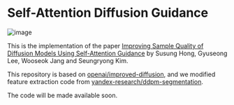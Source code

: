 # Self-Attention Diffusion Guidance
![image](https://user-images.githubusercontent.com/5498512/194516853-18048309-06c1-4e7c-9a3d-9d911186272a.png)

This is the implementation of the paper <a href="https://arxiv.org/abs/2210.00939">Improving Sample Quality of Diffusion Models Using Self-Attention Guidance</a> by Susung Hong, Gyuseong Lee, Wooseok Jang and Seungryong Kim.

This repository is based on [openai/improved-diffusion](https://github.com/openai/improved-diffusion), and we modified feature extraction code from [yandex-research/ddpm-segmentation]([https://github.com/yandex-research/ddpm-segmentation]).

The code will be made available soon.
